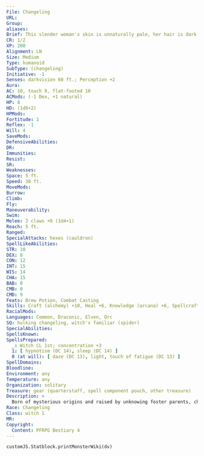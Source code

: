 ```yaml
---
File: Changeling
URL: 
Group: 
aliases: 
Brief: This slender woman's skin is unnaturally pale, her hair is dark, and each of her eyes is a different color.
CR: 1/2
XP: 200
Alignment: LN
Size: Medium
Type: humanoid
SubType: (changeling)
Initiative: -1
Senses: darkvision 60 ft.; Perception +2
Aura: 
AC: 10, touch 9, flat-footed 10
ACMods: (-1 Dex, +1 natural)
HP: 8
HD: (1d6+2)
HPMods: 
Fortitude: 1
Reflex: -1
Will: 4
SaveMods: 
DefensiveAbilities: 
DR: 
Immunities: 
Resist: 
SR: 
Weaknesses: 
Space: 5 ft.
Speed: 30 ft.
MoveMods: 
Burrow: 
Climb: 
Fly: 
Maneuverability: 
Swim: 
Melee: 2 claws +0 (1d4+1)
Reach: 5 ft.
Ranged: 
SpecialAttacks: hexes (cauldron)
SpellLikeAbilities: 
STR: 10
DEX: 8
CON: 12
INT: 15
WIS: 14
CHA: 15
BAB: 0
CMB: 0
CMD: 9
Feats: Brew Potion, Combat Casting
Skills: Craft (alchemy) +10, Heal +6, Knowledge (arcana) +6, Spellcraft +6
RacialMods: 
Languages: Common, Draconic, Elven, Orc
SQ: hulking changeling, witch's familiar (spider)
SpecialAbilities: 
SpellsKnown: 
SpellsPrepared:
  _: Witch CL 1st; concentration +3
  1: [ hypnotism (DC 14), sleep (DC 14) ]
  0 (at will): [ daze (DC 13), light, touch of fatigue (DC 13) ]
SpellDomains: 
Bloodline: 
Environment: any
Temperature: any
Organization: solitary
Treasure: gear (quarterstaff, spell component pouch, other treasure)
Description: >
  Born of mysterious origins and raised by unknowing foster parents, changelings are the children of hags and their tricked lovers. Most don't know of their monstrous origins, but there comes a time in every changeling's life when these roots begin to call out to their host, urging the confused girl toward some end she can't identify. When a hag of any sort conceives a child with a man, the result is a changeling. The male parent is usually killed and eaten by his partner before he can see the offspring. Changelings are, without exception, female, and almost always tall and slender. A changeling's hair is typically long and dark, and her skin abnormally pale, but she otherwise looks for all practical purposes like a member of her father's race. A frequent-but not universal-trait of changelings is noticeably mismatched eyes, each of which is a different color common among her father's race. Upon reaching puberty and adulthood, the average changeling born to a human father stands approximately 5-1/2 feet tall and weighs about 110 pounds.  CHANGELING CHARACTERS  Changelings are defined by their class levels- they don't have racial Hit Dice. All changelings have the following racial traits.  -2 Constitution, +2 Wisdom, +2 Charisma: Changelings are frail, but are clever and comely.  Hag Trait: A changeling possesses one of the following traits, depending on the type of hag her mother is.  Hulking Changeling (Annis Hag): The changeling gains a +1 racial bonus on melee damage rolls.  Green Widow (Green Hag): The changeling gains a +2 racial bonus on Bluff checks against creatures that are sexually attracted to her.  Sea Lungs (Sea Hag): The changeling can hold her breath for a number of rounds equal to 3 x her Constitution score before she risks drowning.  Claws: A changeling's hands and fingernails tend to harden and become sharp, granting her two claw attacks, each of which deals 1d4 points of damage.  Natural Armor: Changelings have a +1 natural armor bonus.  Darkvision: Changelings can see in the dark up to 60 feet.  Languages: Changelings begin play speaking Common and the primary language of their host society. Changelings who have high Intelligence scores can choose from the following: Aklo, Draconic, Dwarven, Elven, Giant, Gnoll, Goblin, and Orc.
Race: Changeling
Class: witch 1
MR: 
Copyright:
  Content: PFRPG Bestiary 4
---
```

```dataviewjs
customJS.Statblock.printMonsterWiki(dv)
```
